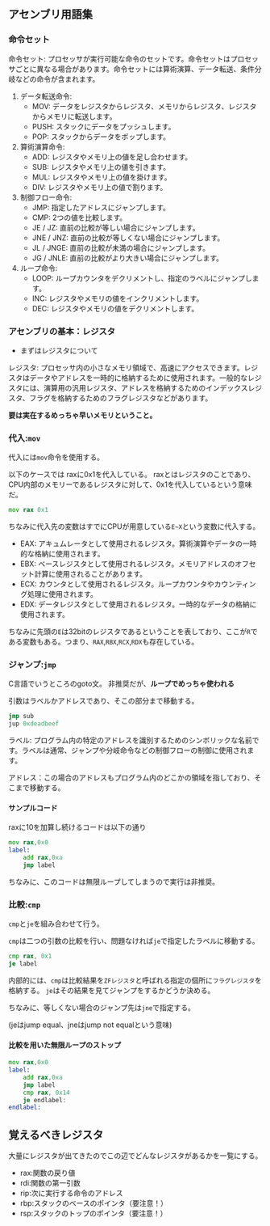 



## アセンブリ用語集

### 命令セット

命令セット: プロセッサが実行可能な命令のセットです。命令セットはプロセッサごとに異なる場合があります。命令セットには算術演算、データ転送、条件分岐などの命令が含まれます。

1.  データ転送命令:
    * MOV: データをレジスタからレジスタ、メモリからレジスタ、レジスタからメモリに転送します。
    * PUSH: スタックにデータをプッシュします。
    * POP: スタックからデータをポップします。
2.  算術演算命令:
    * ADD: レジスタやメモリ上の値を足し合わせます。
    * SUB: レジスタやメモリ上の値を引きます。
    * MUL: レジスタやメモリ上の値を掛けます。
    * DIV: レジスタやメモリ上の値で割ります。
3.  制御フロー命令:
    * JMP: 指定したアドレスにジャンプします。
    * CMP: 2つの値を比較します。
    * JE / JZ: 直前の比較が等しい場合にジャンプします。
    * JNE / JNZ: 直前の比較が等しくない場合にジャンプします。
    * JL / JNGE: 直前の比較が未満の場合にジャンプします。
    * JG / JNLE: 直前の比較がより大きい場合にジャンプします。
4.  ループ命令:
    * LOOP: ループカウンタをデクリメントし、指定のラベルにジャンプします。
    * INC: レジスタやメモリの値をインクリメントします。
    * DEC: レジスタやメモリの値をデクリメントします。








### アセンブリの基本：レジスタ


- まずはレジスタについて

レジスタ: プロセッサ内の小さなメモリ領域で、高速にアクセスできます。レジスタはデータやアドレスを一時的に格納するために使用されます。一般的なレジスタには、演算用の汎用レジスタ、アドレスを格納するためのインデックスレジスタ、フラグを格納するためのフラグレジスタなどがあります。

**要は実在するめっちゃ早いメモリということ。**


### 代入:`mov`

代入には`mov`命令を使用する。

以下のケースでは
raxに0x1を代入している。
raxとはレジスタのことであり、CPU内部のメモリーであるレジスタに対して、0x1を代入しているという意味だ。

```asm
mov rax 0x1
```

ちなみに代入先の変数はすでにCPUが用意している`E~X`という変数に代入する。

- EAX: アキュムレータとして使用されるレジスタ。算術演算やデータの一時的な格納に使用されます。
- EBX: ベースレジスタとして使用されるレジスタ。メモリアドレスのオフセット計算に使用されることがあります。
- ECX: カウンタとして使用されるレジスタ。ループカウンタやカウンティング処理に使用されます。
- EDX: データレジスタとして使用されるレジスタ。一時的なデータの格納に使用されます。

ちなみに先頭の`E`は32bitのレジスタであるということを表しており、ここが`R`である変数もある。つまり、`RAX`,`RBX`,`RCX`,`RDX`も存在している。

### ジャンプ:`jmp`

C言語でいうところのgoto文。
非推奨だが、**ループでめっちゃ使われる**

引数はラベルかアドレスであり、そこの部分まで移動する。

```asm
jmp sub
jup 0xdeadbeef
```

ラベル: プログラム内の特定のアドレスを識別するためのシンボリックな名前です。ラベルは通常、ジャンプや分岐命令などの制御フローの制御に使用されます。

アドレス：この場合のアドレスもプログラム内のどこかの領域を指しており、そこまで移動する。

#### サンプルコード

raxに10を加算し続けるコードは以下の通り

```asm
mov rax,0x0
label:
    add rax,0xa
    jmp label
```

ちなみに、このコードは無限ループしてしまうので実行は非推奨。


### 比較:`cmp`

`cmp`と`je`を組み合わせて行う。

`cmp`は二つの引数の比較を行い、問題なければ`je`で指定したラベルに移動する。

```asm
cmp rax, 0x1
je label
```

内部的には、`cmp`は比較結果を`ZFレジスタ`と呼ばれる指定の個所に`フラグレジスタ`を格納する。
`je`はその結果を見てジャンプをするかどうか決める。

ちなみに、等しくない場合のジャンプ先は`jne`で指定する。

(jeはjump equal、jneはjump not equalという意味)


#### 比較を用いた無限ループのストップ

```asm
mov rax,0x0
label:
    add rax,0xa
    jmp label
    cmp rax, 0x14
    je endlabel:
endlabel:
```



## 覚えるべきレジスタ

大量にレジスタが出てきたのでこの辺でどんなレジスタがあるかを一覧にする。

- rax:関数の戻り値
- rdi:関数の第一引数
- rip:次に実行する命令のアドレス
- rbp:スタックのベースのポインタ（要注意！）
- rsp:スタックのトップのポインタ（要注意！）
